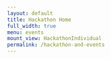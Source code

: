 ```yaml
---
layout: default
title: Hackathon Home
full_width: true
menu: events
mount_view: HackathonIndividual
permalink: /hackathon-and-events
---
```


<div id="hackathon-container"></div>